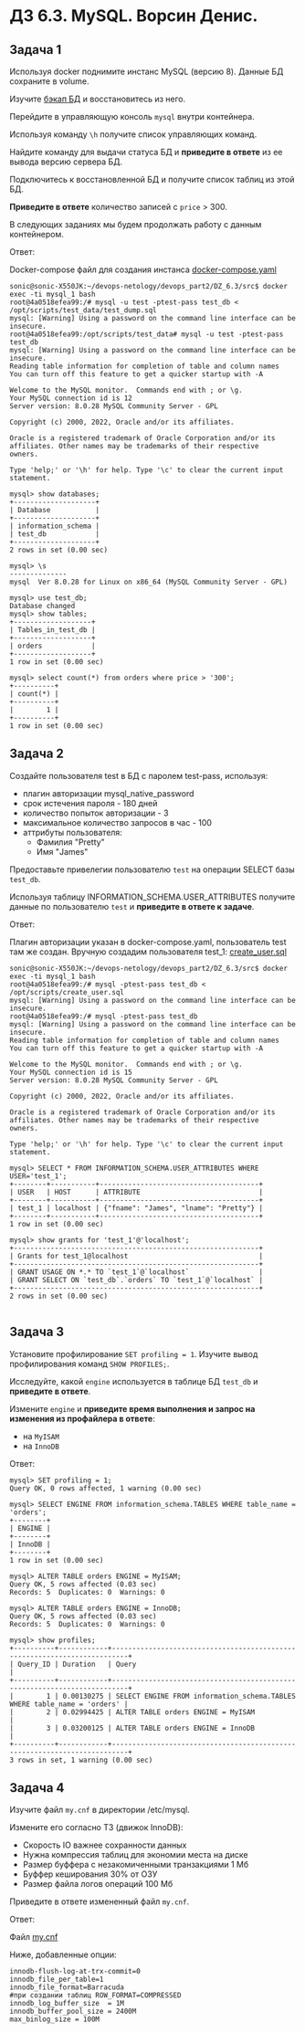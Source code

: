 # ДЗ 6.3. MySQL. Ворсин Денис.

## Задача 1

Используя docker поднимите инстанс MySQL (версию 8). Данные БД сохраните в volume.

Изучите [бэкап БД](https://github.com/netology-code/virt-homeworks/tree/master/06-db-03-mysql/test_data) и 
восстановитесь из него.

Перейдите в управляющую консоль `mysql` внутри контейнера.

Используя команду `\h` получите список управляющих команд.

Найдите команду для выдачи статуса БД и **приведите в ответе** из ее вывода версию сервера БД.

Подключитесь к восстановленной БД и получите список таблиц из этой БД.

**Приведите в ответе** количество записей с `price` > 300.

В следующих заданиях мы будем продолжать работу с данным контейнером.

Ответ:

Docker-compose файл для создания инстанса [docker-compose.yaml](DZ_6.3/src/docker-compose.yaml)
```
sonic@sonic-X550JK:~/devops-netology/devops_part2/DZ_6.3/src$ docker exec -ti mysql_1 bash
root@4a0518efea99:/# mysql -u test -ptest-pass test_db < /opt/scripts/test_data/test_dump.sql
mysql: [Warning] Using a password on the command line interface can be insecure.
root@4a0518efea99:/opt/scripts/test_data# mysql -u test -ptest-pass test_db                                       
mysql: [Warning] Using a password on the command line interface can be insecure.
Reading table information for completion of table and column names
You can turn off this feature to get a quicker startup with -A

Welcome to the MySQL monitor.  Commands end with ; or \g.
Your MySQL connection id is 12
Server version: 8.0.28 MySQL Community Server - GPL

Copyright (c) 2000, 2022, Oracle and/or its affiliates.

Oracle is a registered trademark of Oracle Corporation and/or its
affiliates. Other names may be trademarks of their respective
owners.

Type 'help;' or '\h' for help. Type '\c' to clear the current input statement.

mysql> show databases;
+--------------------+
| Database           |
+--------------------+
| information_schema |
| test_db            |
+--------------------+
2 rows in set (0.00 sec)

mysql> \s
--------------
mysql  Ver 8.0.28 for Linux on x86_64 (MySQL Community Server - GPL)

mysql> use test_db;
Database changed
mysql> show tables;
+-------------------+
| Tables_in_test_db |
+-------------------+
| orders            |
+-------------------+
1 row in set (0.00 sec)

mysql> select count(*) from orders where price > '300';
+----------+
| count(*) |
+----------+
|        1 |
+----------+
1 row in set (0.00 sec)

```

## Задача 2

Создайте пользователя test в БД c паролем test-pass, используя:
- плагин авторизации mysql_native_password
- срок истечения пароля - 180 дней 
- количество попыток авторизации - 3 
- максимальное количество запросов в час - 100
- аттрибуты пользователя:
    - Фамилия "Pretty"
    - Имя "James"

Предоставьте привелегии пользователю `test` на операции SELECT базы `test_db`.
    
Используя таблицу INFORMATION_SCHEMA.USER_ATTRIBUTES получите данные по пользователю `test` и 
**приведите в ответе к задаче**.

Ответ:

Плагин авторизации указан в docker-compose.yaml, пользователь test там же создан. 
Вручную создадим пользователя test_1: [create_user.sql](DZ_6.3/src/create_user.sql)
```
sonic@sonic-X550JK:~/devops-netology/devops_part2/DZ_6.3/src$ docker exec -ti mysql_1 bash
root@4a0518efea99:/# mysql -ptest-pass test_db < /opt/scripts/create_user.sql 
mysql: [Warning] Using a password on the command line interface can be insecure.
root@4a0518efea99:/# mysql -ptest-pass test_db                                
mysql: [Warning] Using a password on the command line interface can be insecure.
Reading table information for completion of table and column names
You can turn off this feature to get a quicker startup with -A

Welcome to the MySQL monitor.  Commands end with ; or \g.
Your MySQL connection id is 15
Server version: 8.0.28 MySQL Community Server - GPL

Copyright (c) 2000, 2022, Oracle and/or its affiliates.

Oracle is a registered trademark of Oracle Corporation and/or its
affiliates. Other names may be trademarks of their respective
owners.

Type 'help;' or '\h' for help. Type '\c' to clear the current input statement.

mysql> SELECT * FROM INFORMATION_SCHEMA.USER_ATTRIBUTES WHERE USER='test_1';
+--------+-----------+---------------------------------------+
| USER   | HOST      | ATTRIBUTE                             |
+--------+-----------+---------------------------------------+
| test_1 | localhost | {"fname": "James", "lname": "Pretty"} |
+--------+-----------+---------------------------------------+
1 row in set (0.00 sec)

mysql> show grants for 'test_1'@'localhost';
+------------------------------------------------------------+
| Grants for test_1@localhost                                |
+------------------------------------------------------------+
| GRANT USAGE ON *.* TO `test_1`@`localhost`                 |
| GRANT SELECT ON `test_db`.`orders` TO `test_1`@`localhost` |
+------------------------------------------------------------+
2 rows in set (0.00 sec)


```

## Задача 3

Установите профилирование `SET profiling = 1`.
Изучите вывод профилирования команд `SHOW PROFILES;`.

Исследуйте, какой `engine` используется в таблице БД `test_db` и **приведите в ответе**.

Измените `engine` и **приведите время выполнения и запрос на изменения из профайлера в ответе**:
- на `MyISAM`
- на `InnoDB`

Ответ:

```
mysql> SET profiling = 1;
Query OK, 0 rows affected, 1 warning (0.00 sec)

mysql> SELECT ENGINE FROM information_schema.TABLES WHERE table_name = 'orders';
+--------+
| ENGINE |
+--------+
| InnoDB |
+--------+
1 row in set (0.00 sec)

mysql> ALTER TABLE orders ENGINE = MyISAM;
Query OK, 5 rows affected (0.03 sec)
Records: 5  Duplicates: 0  Warnings: 0

mysql> ALTER TABLE orders ENGINE = InnoDB;
Query OK, 5 rows affected (0.03 sec)
Records: 5  Duplicates: 0  Warnings: 0

mysql> show profiles;
+----------+------------+--------------------------------------------------------------------------+
| Query_ID | Duration   | Query                                                                    |
+----------+------------+--------------------------------------------------------------------------+
|        1 | 0.00130275 | SELECT ENGINE FROM information_schema.TABLES WHERE table_name = 'orders' |
|        2 | 0.02994425 | ALTER TABLE orders ENGINE = MyISAM                                       |
|        3 | 0.03200125 | ALTER TABLE orders ENGINE = InnoDB                                       |
+----------+------------+--------------------------------------------------------------------------+
3 rows in set, 1 warning (0.00 sec)

```

## Задача 4 

Изучите файл `my.cnf` в директории /etc/mysql.

Измените его согласно ТЗ (движок InnoDB):
- Скорость IO важнее сохранности данных
- Нужна компрессия таблиц для экономии места на диске
- Размер буффера с незакомиченными транзакциями 1 Мб
- Буффер кеширования 30% от ОЗУ
- Размер файла логов операций 100 Мб

Приведите в ответе измененный файл `my.cnf`.

Ответ:

Файл [my.cnf](DZ_6.3/src/my.cnf)

Ниже, добавленные опции:
```
innodb-flush-log-at-trx-commit=0
innodb_file_per_table=1
innodb_file_format=Barracuda
#при создании таблиц ROW_FORMAT=COMPRESSED
innodb_log_buffer_size	= 1M
innodb_buffer_pool_size = 2400M
max_binlog_size	= 100M
```